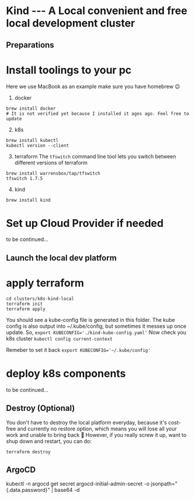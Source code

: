 # Kind --- A Local convenient and free local development cluster

## Preparations

# Install toolings to your pc
Here we use MacBook as an example
make sure you have homebrew :wink:
1. docker
```
brew install docker
# It is not verified yet because I installed it ages ago. Feel free to update
```

2. k8s
```
brew install kubectl
kubectl version --client
```
3. terraform
The `tfswitch` command line tool lets you switch between different versions of terraform
```
brew install warrensbox/tap/tfswitch
tfswitch 1.7.5
```

4. kind
```
brew install kind
```

# Set up Cloud Provider if needed
to be continued...

## Launch the local dev platform

# apply terraform
```
cd clusters/k8s-kind-local
terraform init
terraform apply
```
You should see a kube-config file is generated in this folder. The kube config is also output into ~/.kube/config, but sometimes it messes up once update. So, `export KUBECONFIG='./kind-kube-config.yaml'`
Now check you k8s cluster `kubectl config current-context`

Remeber to set it back `export KUBECONFIG='~/.kube/config'`

# deploy k8s components
to be continued...

## Destroy (Optional)
You don't have to destroy the local platform everyday, because it's cost-free and currently no restore option, which means you will lose all your work and unable to bring back :firecracker:
However, if you really screw it up, want to shup down and restart, you can do:
```
terraform destroy
```

## ArgoCD
kubectl -n argocd get secret argocd-initial-admin-secret -o jsonpath="{.data.password}" | base64 -d